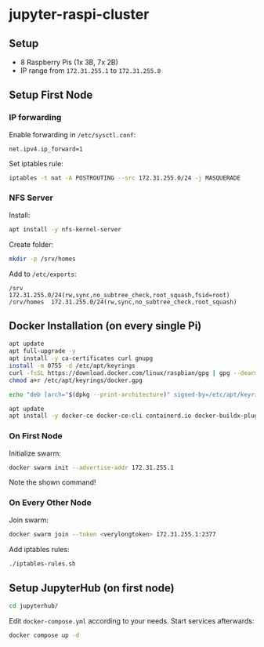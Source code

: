 # jupyter-raspi-cluster

## Setup
- 8 Raspberry Pis (1x 3B, 7x 2B)
- IP range from `172.31.255.1` to `172.31.255.8`


## Setup First Node

### IP forwarding

Enable forwarding in `/etc/sysctl.conf`:

```
net.ipv4.ip_forward=1
```

Set iptables rule:

```bash
iptables -t nat -A POSTROUTING --src 172.31.255.0/24 -j MASQUERADE
```

### NFS Server

Install:

```bash
apt install -y nfs-kernel-server
```

Create folder:

```bash
mkdir -p /srv/homes
```

Add to `/etc/exports`:

```
/srv        172.31.255.0/24(rw,sync,no_subtree_check,root_squash,fsid=root)
/srv/homes  172.31.255.0/24(rw,sync,no_subtree_check,root_squash)
```


## Docker Installation (on every single Pi)

```bash
apt update
apt full-upgrade -y
apt install -y ca-certificates curl gnupg
install -m 0755 -d /etc/apt/keyrings
curl -fsSL https://download.docker.com/linux/raspbian/gpg | gpg --dearmor -o /etc/apt/keyrings/docker.gpg
chmod a+r /etc/apt/keyrings/docker.gpg
```

```bash
echo "deb [arch="$(dpkg --print-architecture)" signed-by=/etc/apt/keyrings/docker.gpg] https://download.docker.com/linux/raspbian "$(. /etc/os-release && echo "$VERSION_CODENAME")" stable" | tee /etc/apt/sources.list.d/docker.list > /dev/null
```

```bash
apt update
apt install -y docker-ce docker-ce-cli containerd.io docker-buildx-plugin docker-compose-plugin
```

### On First Node

Initialize swarm:

```bash
docker swarm init --advertise-addr 172.31.255.1
```

Note the shown command!

### On Every Other Node

Join swarm:

```bash
docker swarm join --token <verylongtoken> 172.31.255.1:2377
```

Add iptables rules:

```bash
./iptables-rules.sh
```


## Setup JupyterHub (on first node)

```bash
cd jupyterhub/
```

Edit `docker-compose.yml` according to your needs. Start services afterwards:

```bash
docker compose up -d
```
